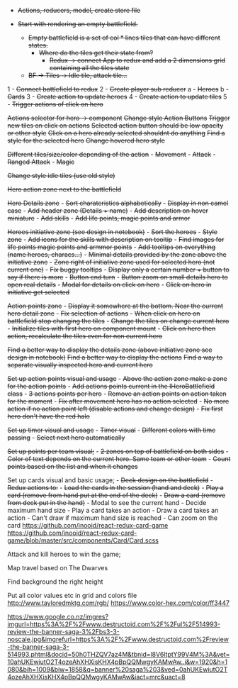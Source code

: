 - ~~Actions, reducers, model, create store file~~

- ~~Start with rendering an empty battlefield.~~
  - ~~Empty battlefield is a set of col * lines tiles that can have different states.~~
    - ~~Where do the tiles get their state from?~~
      - ~~Redux -> connect App to redux and add a 2 dimensions grid containing all the tiles state~~
  - ~~BF -> Tiles -> Idle tile, attack tile...~~

1 - ~~Connect battlefield to redux~~
2 - ~~Create player sub reducer~~
    a - ~~Heroes~~
    b - ~~Cards~~
3 - ~~Create action to update heroes~~
4 - ~~Create action to update tiles~~
5 - ~~Trigger actions of click on hero~~

~~Actions selector for hero -> component~~
~~Change style Action Buttons~~
~~Trigger new tiles on click on actions~~
~~Selected action button should be low opacity or other style~~
~~Click on a hero already selected shouldnt do anything~~
~~Find a style for the selected hero~~
~~Change hovered hero style~~

~~Different tiles/size/color depending of the action~~
    - ~~Movement~~
    - ~~Attack~~
    - ~~Ranged Attack~~
    - ~~Magic~~

~~Change style idle tiles (use old style)~~

~~Hero action zone next to the battlefield~~

~~Hero Details zone~~
    - ~~Sort charateristics alphabetically~~
    - ~~Display in non camel case~~
    - ~~Add header zone (Details + name)~~
    - ~~Add description on hover miniature~~
    - ~~Add skills~~
    - ~~Add life points, magic points and armor~~

~~Heroes initiative zone (see design in notebook)~~
    - ~~Sort the heroes~~
    - ~~Style zone~~
    - ~~Add icons for the skills with description on tooltip~~
    - ~~Find images for life points magic points and armmor points~~
    - ~~Add tooltips on everything (name heroes, characs...)~~
    - ~~Minimal details provided by the zone above the initiative zone~~
    - ~~Zone right of initiative zone used for selected hero (not current one)~~
    - ~~Fix buggy tooltips~~
    - ~~Display only a certain number + button to say if there is more~~
    - ~~Button end turn~~
    - ~~Button zoom on small details hero to open real details~~
    - ~~Modal for details on click on hero~~
    - ~~Click on hero in initiative get selected~~

~~Action points zone~~
    - ~~Display it somewhere at the bottom. Near the current hero detail zone~~
    - ~~Fix selection of actions~~
    - ~~When click on hero on battlefield stop changing the tiles~~
    - ~~Change the tiles on change current hero~~
    - ~~Initialize tiles with first hero on component mount~~
    - ~~Click on hero then action, recalculate the tiles even for non current hero~~

~~Find a better way to display the details zone (above initiative zone see design in notebook)~~
~~Find a better way to display the actions~~
~~Find a way to separate visually inspected hero and current hero~~

~~Set up action points visual and usage~~
    - ~~Above the action zone make a zone for the action points~~
    - ~~Add actions points current in the IHeroBattlefield class~~
    - ~~3 actions points per hero~~
    - ~~Remove an action points on action taken for the moment~~
    - ~~Fix after movement hero has no action selected~~
    - ~~No more action if no action point left (disable actions and change design)~~
    - ~~Fix first hero don't have the red halo~~

~~Set up timer visual and usage~~
    - ~~Timer visual~~
    - ~~Different colors with time passing~~
    - ~~Select next hero automatically~~

~~Set up points per team visual;~~
    - ~~2 zones on top of battlefield on both sides~~
    - ~~Color of text depends on the current hero. Same team or other team~~
    - ~~Count points based on the list and when it changes~~

Set up cards visual and basic usage;
    - ~~Deck design on the battlefield~~
    - ~~Redux actions to:~~
        - ~~Load the cards in the session (hand and deck)~~
        - ~~Play a card (remove from hand put at the end of the deck)~~
        - ~~Draw a card (remove from deck put in the hand)~~
    - Modal to see the current hand
    - Decide maximum hand size
    - Play a card takes an action
    - Draw a card takes an action
    - Can't draw if maximum hand size is reached
    - Can zoom on the card
    https://github.com/inooid/react-redux-card-game
    https://github.com/inooid/react-redux-card-game/blob/master/src/components/Card/Card.scss

Attack and kill heroes to win the game;

Map travel based on The Dwarves

Find background the right height

Put all color values etc in grid and colors file
http://www.tayloredmktg.com/rgb/
https://www.color-hex.com/color/ff3447

https://www.google.co.nz/imgres?imgurl=https%3A%2F%2Fwww.destructoid.com%2F%2Ful%2F514993-review-the-banner-saga-3%2Fbs3-3-noscale.jpg&imgrefurl=https%3A%2F%2Fwww.destructoid.com%2Freview-the-banner-saga-3-514993.phtml&docid=50h0THZQV7az4M&tbnid=l8V6ltptY99V4M%3A&vet=10ahUKEwiutO2T4ozeAhXHXisKHX4pBpQQMwgyKAMwAw..i&w=1920&h=1080&bih=1009&biw=1858&q=banner%20saga%203&ved=0ahUKEwiutO2T4ozeAhXHXisKHX4pBpQQMwgyKAMwAw&iact=mrc&uact=8
